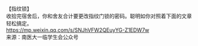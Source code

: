 【指纹锁】<br>
收拾完宿舍后，你和舍友合计要更改指纹门锁的密码。聪明如你对照着下面的文章轻松搞定。<br>
https://mp.weixin.qq.com/s/SNJhVFW2QEuyYG-Z1EDW7w<br>
来源：南医大一临学生会公众号<br>